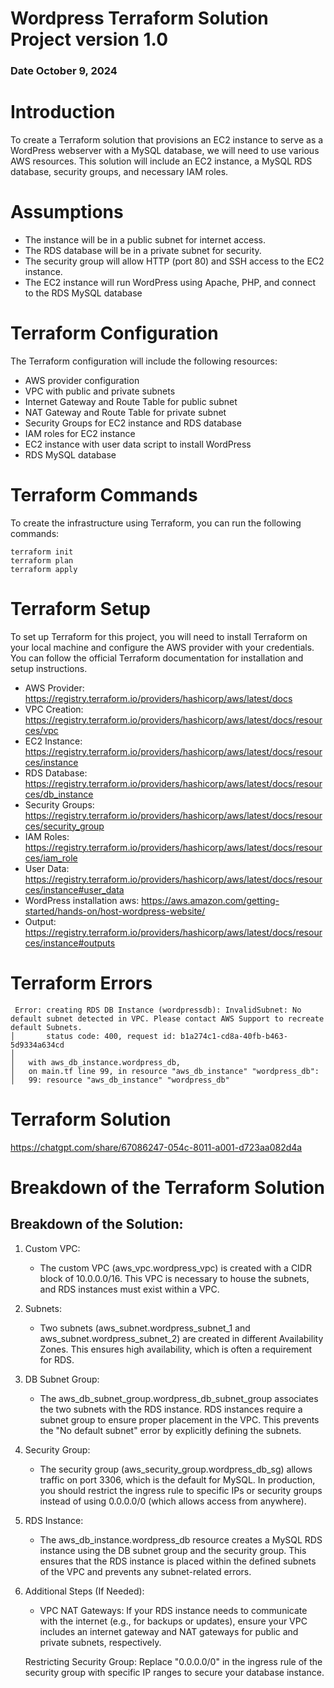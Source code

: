# Wordpress Terraform Solution Project version 1.0
### Date October 9, 2024
 

# Introduction
To create a Terraform solution that provisions an EC2 instance to serve as a WordPress webserver with a MySQL database, we will need to use various AWS resources. This solution will include an EC2 instance, a MySQL RDS database, security groups, and necessary IAM roles.

# Assumptions
- The instance will be in a public subnet for internet access.
- The RDS database will be in a private subnet for security.
- The security group will allow HTTP (port 80) and SSH access to the EC2 instance.
- The EC2 instance will run WordPress using Apache, PHP, and connect to the RDS MySQL database

# Terraform Configuration
The Terraform configuration will include the following resources:
- AWS provider configuration
- VPC with public and private subnets
- Internet Gateway and Route Table for public subnet
- NAT Gateway and Route Table for private subnet
- Security Groups for EC2 instance and RDS database
- IAM roles for EC2 instance
- EC2 instance with user data script to install WordPress
- RDS MySQL database

# Terraform Commands
To create the infrastructure using Terraform, you can run the following commands:

```
terraform init
terraform plan
terraform apply
```

# Terraform Setup
To set up Terraform for this project, you will need to install Terraform on your local machine and configure the AWS provider with your credentials. You can follow the official Terraform documentation for installation and setup instructions.

- AWS Provider: https://registry.terraform.io/providers/hashicorp/aws/latest/docs
- VPC Creation: https://registry.terraform.io/providers/hashicorp/aws/latest/docs/resources/vpc
- EC2 Instance: https://registry.terraform.io/providers/hashicorp/aws/latest/docs/resources/instance
- RDS Database: https://registry.terraform.io/providers/hashicorp/aws/latest/docs/resources/db_instance
- Security Groups: https://registry.terraform.io/providers/hashicorp/aws/latest/docs/resources/security_group
- IAM Roles: https://registry.terraform.io/providers/hashicorp/aws/latest/docs/resources/iam_role
- User Data: https://registry.terraform.io/providers/hashicorp/aws/latest/docs/resources/instance#user_data
- WordPress installation aws: https://aws.amazon.com/getting-started/hands-on/host-wordpress-website/
- Output: https://registry.terraform.io/providers/hashicorp/aws/latest/docs/resources/instance#outputs


# Terraform Errors

```
 Error: creating RDS DB Instance (wordpressdb): InvalidSubnet: No default subnet detected in VPC. Please contact AWS Support to recreate default Subnets.
│       status code: 400, request id: b1a274c1-cd8a-40fb-b463-5d9334a634cd
│ 
│   with aws_db_instance.wordpress_db,
│   on main.tf line 99, in resource "aws_db_instance" "wordpress_db":
│   99: resource "aws_db_instance" "wordpress_db" 
```



# Terraform Solution

https://chatgpt.com/share/67086247-054c-8011-a001-d723aa082d4a


# Breakdown of the Terraform Solution

## Breakdown of the Solution:

 1. Custom VPC:
        
      -  The custom VPC (aws_vpc.wordpress_vpc) is created with a CIDR block of 10.0.0.0/16. This VPC is necessary to house the subnets, and RDS instances must exist within a VPC.

 2. Subnets:

      -  Two subnets (aws_subnet.wordpress_subnet_1 and aws_subnet.wordpress_subnet_2) are created in different Availability Zones. This ensures high availability, which is often a requirement for RDS.

 3. DB Subnet Group:

      -  The aws_db_subnet_group.wordpress_db_subnet_group associates the two subnets with the RDS instance. RDS instances require a subnet group to ensure proper placement in the VPC. This prevents the "No default subnet" error by explicitly defining the subnets.

 4. Security Group:

     -  The security group (aws_security_group.wordpress_db_sg) allows traffic on port 3306, which is the default for MySQL. In production, you should restrict the ingress rule to specific IPs or security groups instead of using 0.0.0.0/0 (which allows access from anywhere).

 5. RDS Instance:

    - The aws_db_instance.wordpress_db resource creates a MySQL RDS instance using the DB subnet group and the security group. This ensures that the RDS instance is placed within the defined subnets of the VPC and prevents any subnet-related errors.

 6. Additional Steps (If Needed):

    - VPC NAT Gateways: If your RDS instance needs to communicate with the internet (e.g., for backups or updates), ensure your VPC includes an internet gateway and NAT gateways for public and private subnets, respectively.

    Restricting Security Group: Replace "0.0.0.0/0" in the ingress rule of the security group with specific IP ranges to secure your database instance.
    
    



